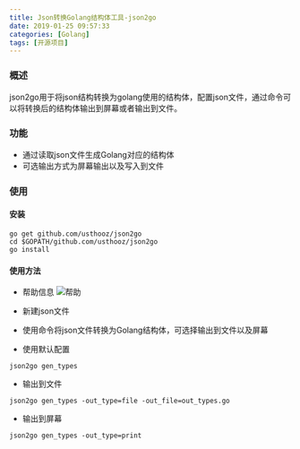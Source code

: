 ```yaml
---
title: Json转换Golang结构体工具-json2go
date: 2019-01-25 09:57:33
categories: [Golang]
tags: [开源项目]
---
```


### 概述
json2go用于将json结构转换为golang使用的结构体，配置json文件，通过命令可以将转换后的结构体输出到屏幕或者输出到文件。

<!-- more -->

### 功能
- 通过读取json文件生成Golang对应的结构体
- 可选输出方式为屏幕输出以及写入到文件

### 使用

#### 安装
```
go get github.com/usthooz/json2go
cd $GOPATH/github.com/usthooz/json2go
go install
```

#### 使用方法
- 帮助信息
![帮助](1.png)

- 新建json文件
- 使用命令将json文件转换为Golang结构体，可选择输出到文件以及屏幕
- 使用默认配置

```
json2go gen_types
```
- 输出到文件

```
json2go gen_types -out_type=file -out_file=out_types.go
```

- 输出到屏幕

```
json2go gen_types -out_type=print
```